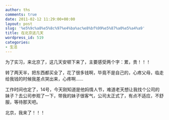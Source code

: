```yaml
---
author: ths
comments: true
date: 2011-02-12 11:29:00+00:00
layout: post
slug: '%e5%9c%a8%e5%8c%97%e4%ba%ac%e8%bf%99%e5%87%a0%e5%a4%a9'
title: 在北京这几天
wordpress_id: 519
categories:
- 生活
---
```


为了实习，来北京了，这几天安顿下来了，主要感受两个字：累，贵！！！





转了两天半，把东西都买全了，花了很多钱啊，毕竟不是自己的，心疼父母，临走给我钱的时候我差点哭出来，心疼啊……





工作时间也定了，14号，今天刚知道是他妈情人节，难道老天想让我找个公司的妹子？去公司参观了一下，带我的妹子很客气，公司太正式了，有点不适应，不舒服，等待那天吧。





北京，我来了！！！



